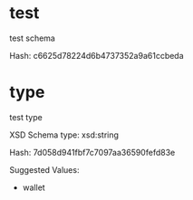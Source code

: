 # test

 test schema

 Hash: c6625d78224d6b4737352a9a61ccbeda

# type

 test type

 XSD Schema type: xsd:string

 Hash: 7d058d941fbf7c7097aa36590fefd83e


 Suggested Values:

* wallet
